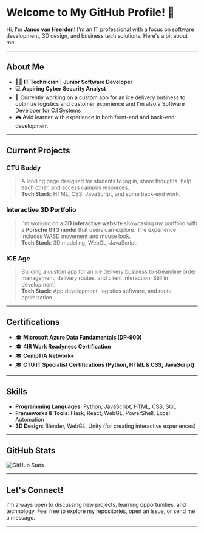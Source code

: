 # Welcome to My GitHub Profile! 👋

Hi, I'm **Janco van Heerden**! I'm an IT professional with a focus on software development, 3D design, and business tech solutions. Here's a bit about me:

---

## About Me

- 🧑‍💻 **IT Technician** | **Junior Software Developer**
- 💻 **Aspiring Cyber Security Analyst**
- 🚚 Currently working on a custom app for an ice delivery business to optimize logistics and customer experience and I'm also a Software Developer for C.I Systems
- 🎮 Avid learner with experience in both front-end and back-end development

---

## Current Projects

### **CTU Buddy**
> A landing page designed for students to log in, share thoughts, help each other, and access campus resources.  
> **Tech Stack**: HTML, CSS, JavaScript, and some back-end work.

### **Interactive 3D Portfolio**
> I'm working on a **3D interactive website** showcasing my portfolio with a **Porsche GT3 model** that users can explore. The experience includes WASD movement and mouse look.  
> **Tech Stack**: 3D modeling, WebGL, JavaScript.

### **ICE Age**
> Building a custom app for an ice delivery business to streamline order management, delivery routes, and client interaction. Still in development!  
> **Tech Stack**: App development, logistics software, and route optimization.

---

## Certifications

- 🎓 **Microsoft Azure Data Fundamentals (DP-900)**
- 🎓 **4IR Work Readyness Certification**
- 🎓 **CompTIA Network+**
- 🎓 **CTU IT Specialist Certifications (Python, HTML & CSS, JavaScript)**

---

## Skills

- **Programming Languages**: Python, JavaScript, HTML, CSS, SQL
- **Frameworks & Tools**: Flask, React, WebGL, PowerShell, Excel Automation
- **3D Design**: Blender, WebGL, Unity (for creating interactive experiences)

---

## GitHub Stats

![GitHub Stats](https://github-readme-stats.vercel.app/api?username=Voltexs&show_icons=true&hide_title=true&hide=prs)

---

## Let's Connect!

I'm always open to discussing new projects, learning opportunities, and technology. Feel free to explore my repositories, open an issue, or send me a message.

---

